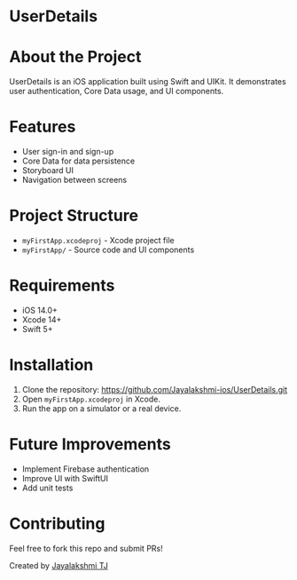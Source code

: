 # UserDetails

# About the Project
UserDetails is an iOS application built using Swift and UIKit. It demonstrates user authentication, Core Data usage, and UI components.

# Features
- User sign-in and sign-up
- Core Data for data persistence
- Storyboard UI
- Navigation between screens

# Project Structure
- `myFirstApp.xcodeproj` - Xcode project file
- `myFirstApp/` - Source code and UI components

#  Requirements
- iOS 14.0+
- Xcode 14+
- Swift 5+

# Installation
1. Clone the repository: https://github.com/Jayalakshmi-ios/UserDetails.git
2. Open `myFirstApp.xcodeproj` in Xcode.  
3. Run the app on a simulator or a real device.

# Future Improvements
- Implement Firebase authentication
- Improve UI with SwiftUI
- Add unit tests

# Contributing
Feel free to fork this repo and submit PRs!

Created by [Jayalakshmi TJ](https://github.com/Jayalakshmi-ios) 
